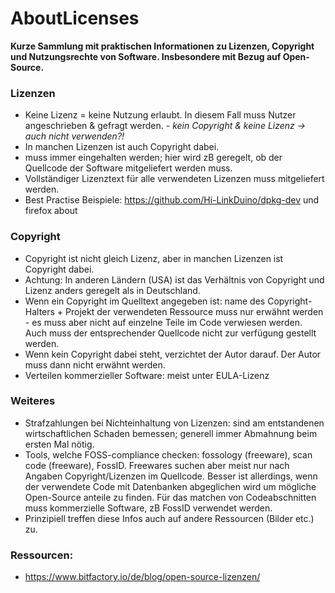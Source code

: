 # AboutLicenses

**Kurze Sammlung mit praktischen Informationen zu Lizenzen, Copyright und Nutzungsrechte von Software. Insbesondere mit Bezug auf Open-Source.**

### Lizenzen
- Keine Lizenz = keine Nutzung erlaubt. In diesem Fall muss Nutzer angeschrieben & gefragt werden.
*- kein Copyright & keine Lizenz -> auch nicht verwenden?!*
- In manchen Lizenzen ist auch Copyright dabei.
- muss immer eingehalten werden; hier wird zB geregelt, ob der Quellcode der Software mitgeliefert werden muss.
- Vollständiger Lizenztext für alle verwendeten Lizenzen muss mitgeliefert werden.
- Best Practise Beispiele: https://github.com/Hi-LinkDuino/dpkg-dev und firefox about

### Copyright
- Copyright ist nicht gleich Lizenz, aber in manchen Lizenzen ist Copyright dabei.
- Achtung: In anderen Ländern (USA) ist das Verhältnis von Copyright und Lizenz anders geregelt als in Deutschland.
- Wenn ein Copyright im Quelltext angegeben ist: name des Copyright-Halters + Projekt der verwendeten Ressource muss nur erwähnt werden - es muss aber nicht auf einzelne Teile im Code verwiesen werden. Auch muss der entsprechender Quellcode nicht zur verfügung gestellt werden.
- Wenn kein Copyright dabei steht, verzichtet der Autor darauf. Der Autor muss dann nicht erwähnt werden.
- Verteilen kommerzieller Software: meist unter EULA-Lizenz

### Weiteres
- Strafzahlungen bei Nichteinhaltung von Lizenzen: sind am entstandenen wirtschaftlichen Schaden bemessen; generell immer Abmahnung beim ersten Mal nötig.
- Tools, welche FOSS-compliance checken: fossology (freeware), scan code (freeware), FossID. Freewares suchen aber meist nur nach Angaben Copyright/Lizenzen im Quellcode. Besser ist allerdings, wenn der verwendete Code mit Datenbanken abgeglichen wird um mögliche Open-Source anteile zu finden. Für das matchen von Codeabschnitten muss kommerzielle Software, zB FossID verwendet werden.
- Prinzipiell treffen diese Infos auch auf andere Ressourcen (Bilder etc.) zu.

### Ressourcen:
- https://www.bitfactory.io/de/blog/open-source-lizenzen/


